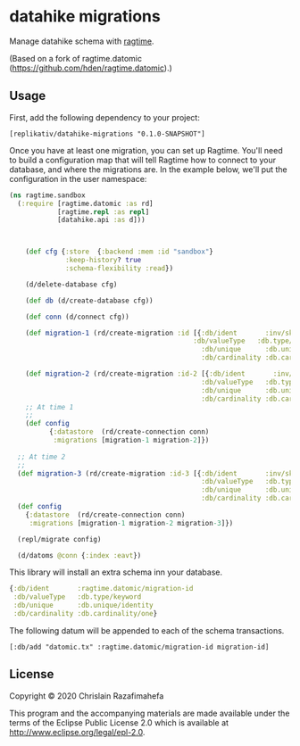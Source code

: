 # datahike migrations 

Manage datahike schema with [ragtime](https://github.com/weavejester/ragtime).

(Based on a fork of ragtime.datomic (https://github.com/hden/ragtime.datomic).)

## Usage

First, add the following dependency to your project:

`[replikativ/datahike-migrations "0.1.0-SNAPSHOT"]`

Once you have at least one migration, you can set up Ragtime. You'll need to build a configuration map that will tell Ragtime how to connect to your database, and where the migrations are. In the example below, we'll put the configuration in the user namespace:

```clojure
(ns ragtime.sandbox
  (:require [ragtime.datomic :as rd]
            [ragtime.repl :as repl]
            [datahike.api :as d]))



    (def cfg {:store  {:backend :mem :id "sandbox"}
              :keep-history? true
              :schema-flexibility :read})

    (d/delete-database cfg)

    (def db (d/create-database cfg))

    (def conn (d/connect cfg))

    (def migration-1 (rd/create-migration :id [{:db/ident       :inv/sku
                                              :db/valueType   :db.type/string
                                                :db/unique      :db.unique/identity
                                                :db/cardinality :db.cardinality/one}]))

    (def migration-2 (rd/create-migration :id-2 [{:db/ident       :inv/sku-2
                                                :db/valueType   :db.type/string
                                                :db/unique      :db.unique/identity
                                                :db/cardinality :db.cardinality/one}]))
    ;; At time 1
    ;;
    (def config
          {:datastore  (rd/create-connection conn)
           :migrations [migration-1 migration-2]})
           
  ;; At time 2
  ;;
  (def migration-3 (rd/create-migration :id-3 [{:db/ident       :inv/sku-3
                                                :db/valueType   :db.type/string
                                                :db/unique      :db.unique/identity
                                                :db/cardinality :db.cardinality/one}]))
  (def config
    {:datastore  (rd/create-connection conn)
     :migrations [migration-1 migration-2 migration-3]})

  (repl/migrate config)

  (d/datoms @conn {:index :eavt})
```


This library will install an extra schema inn your database.

```clojure
{:db/ident       :ragtime.datomic/migration-id
 :db/valueType   :db.type/keyword
 :db/unique      :db.unique/identity
 :db/cardinality :db.cardinality/one}
```

The following datum will be appended to each of the schema transactions.

```
[:db/add "datomic.tx" :ragtime.datomic/migration-id migration-id]
```

## License

Copyright © 2020 Chrislain Razafimahefa

This program and the accompanying materials are made available under the
terms of the Eclipse Public License 2.0 which is available at
http://www.eclipse.org/legal/epl-2.0.
